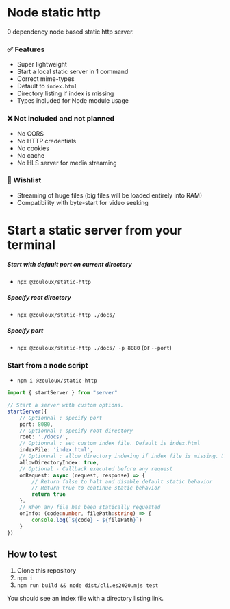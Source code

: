 # Node static http

0 dependency node based static http server.

### ✅ Features

- Super lightweight
- Start a local static server in 1 command
- Correct mime-types
- Default to `index.html`
- Directory listing if index is missing
- Types included for Node module usage

### ❌ Not included and not planned

- No CORS
- No HTTP credentials
- No cookies
- No cache
- No HLS server for media streaming

### 🙏 Wishlist

- Streaming of huge files (big files will be loaded entirely into RAM)
- Compatibility with byte-start for video seeking


# Start a static server from your terminal

##### Start with default port on current directory 
- `npx @zouloux/static-http`

##### Specify root directory
- `npx @zouloux/static-http ./docs/`

##### Specify port
- `npx @zouloux/static-http ./docs/ -p 8080` (or `--port`)

### Start from a node script

- `npm i @zouloux/static-http`

```typescript
import { startServer } from "server"

// Start a server with custom options.
startServer({
	// Optionnal : specify port
	port: 8080,
	// Optionnal : specify root directory
	root: './docs/',
	// Optionnal : set custom index file. Default is index.html
	indexFile: 'index.html',
	// Optionnal : allow directory indexing if index file is missing. Default is true.
	allowDirectoryIndex: true,
	// Optional - Callback executed before any request
	onRequest: async (request, response) => {
		// Return false to halt and disable default static behavior
		// Return true to continue static behavior
		return true
	},
	// When any file has been statically requested
	onInfo: (code:number, filePath:string) => {
		console.log(`${code} - ${filePath}`)
	}
})
```


## How to test

1. Clone this repository
2. `npm i`
3. `npm run build && node dist/cli.es2020.mjs test`

You should see an index file with a directory listing link.
